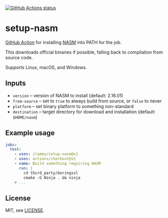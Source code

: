<a href="https://github.com/ilammy/setup-nasm"><img alt="GitHub Actions status" src="https://github.com/ilammy/setup-nasm/workflows/setup-nasm/badge.svg"></a>

# setup-nasm

[GitHub Action](https://github.com/features/actions) for installing [NASM](https://www.nasm.us)
into PATH for the job.

This downloads official binaries if possible, falling back to compilation from source code.

Supports Linux, macOS, and Windows.

## Inputs

- `version` – version of NASM to install (default: 2.16.01)
- `from-source` – set to `true` to always build from source, or `false` to never
- `platform` – set binary platform to something non-standard
- `destination` – target directory for download and installation (default: `$HOME/nasm`)

## Example usage

```yaml
jobs:
  test:
    - uses: ilammy/setup-nasm@v1
    - uses: actions/checkout@v1
    - name: Build something requiring NASM
      run: |
        cd third_party/boringssl
        cmake -G Ninja . && ninja
    # ...
```

## License

MIT, see [LICENSE](LICENSE).
